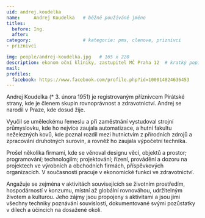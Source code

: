```yaml
---
uid: andrej.koudelka
name:     Andrej Koudelka  	# běžně používáné jméno
titles:
  before: Ing.
  after:
category:                   # kategorie: pms, clenove, priznivci
- priznivci

img: people/andrej-koudelka.jpg   # 165 x 220
description: ekonom oční kliniky, zastupitel MČ Praha 12  # kratký popis, max 160 znaků
mail:
profiles:
  facebook: https://www.facebook.com/profile.php?id=100014824636453
---
```


Andrej Koudelka (* 3. února 1951) je registrovaným příznivcem Pirátské strany, kde je členem skupin rovnoprávnost a zdravotnictví. Andrej se narodil v Praze, kde dosud žije.

Vyučil se uměleckému řemeslu a při zaměstnání vystudoval strojní průmyslovku, kde ho nejvíce zaujala automatizace, a hutní fakultu neželezných kovů, kde poznal rozdíl mezi hutnictvím z přírodních zdrojů a zpracování druhotných surovin, a rovněž ho zaujala výpočetní technika.

Prošel několika firmami, kde se věnoval designu věcí, objektů a prostor; programování; technologiím; projektování; řízení, provádění a dozoru na projektech ve výrobních a obchodních firmách, příspěvkových organizacích. V současnosti pracuje v ekonomické funkci ve zdravotnictví.

Angažuje se zejména v aktivitách souvisejících se životním prostředím, hospodárností v konzumu, místní až globální rovnováhou, udržitelným životem a kulturou. Jeho zájmy jsou propojeny s aktivitami a jsou jimi všechny techniky poznávání souvislostí, dokumentované svými pozůstatky v dílech a účincích na dosažené okolí.

